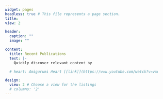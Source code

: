 ```yaml
---
widget: pages 
headless: true # This file represents a page section.
title: 
view: 2

header:
  caption: ""
  image: ""

content:
  title: Recent Publications
  text: |- 
    Quickly discover relevant content by

  # heart: Amigurumi Heart [[link]](https://www.youtube.com/watch?v=vxn93raVYxg&list=PLvzWNB_Nxz5upP4wx-QbhK5SIDc-ig_j7&index=13)

design:
  view: 2 # Choose a view for the listings
  # columns: '2'
---
```



